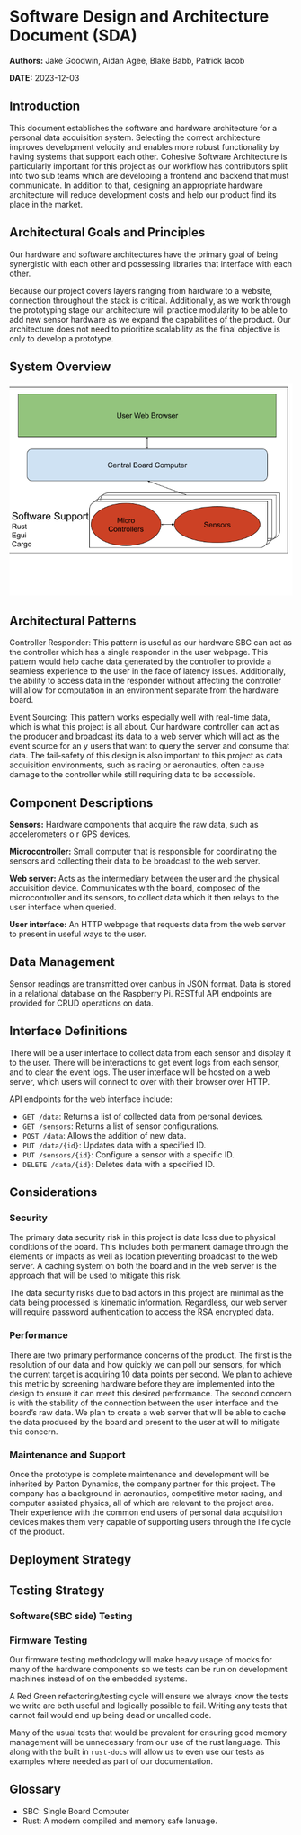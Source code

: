 # Software Design and Architecture Document (SDA)

**Authors:** Jake Goodwin, Aidan Agee, Blake Babb, Patrick Iacob

**DATE:** 2023-12-03

## Introduction

This document establishes the software and hardware architecture for a personal 
data acquisition system. Selecting the correct architecture improves development
velocity and enables more robust functionality by having systems that support 
each other. Cohesive Software Architecture is particularly important for this 
project as our workflow has contributors split into two sub teams which are 
developing a frontend and backend that must communicate. In addition to that, 
designing an appropriate hardware architecture will reduce development costs 
and help our product find its place in the market.

## Architectural Goals and Principles

Our hardware and software architectures have the primary goal of being 
synergistic with each other and possessing libraries that interface with each 
other. 

Because our project covers layers ranging from hardware to a website, 
connection throughout the stack is critical. Additionally, as we work through 
the prototyping stage our architecture will practice modularity to be able to 
add new sensor hardware as we expand the capabilities of the product. Our 
architecture does not need to prioritize scalability as the final objective is 
only to develop a prototype. 

## System Overview

![image](SystemOverview.png)

## Architectural Patterns

Controller Responder: This pattern is useful as our hardware SBC can act as the 
controller which has a single responder in the user webpage. This pattern would 
help cache data generated by the controller to provide a seamless experience to 
the user in the face of latency issues. Additionally, the ability to access data
 in the responder without affecting the controller will allow for computation in
 an environment separate from the hardware board.

Event Sourcing: This pattern works especially well with real-time data, which is 
what this project is all about. Our hardware controller can act as the producer 
and broadcast its data to a web server which will act as the event source for an
y users that want to query the server and consume that data. The fail-safety of 
this design is also important to this project as data acquisition environments, 
such as racing or aeronautics, often cause damage to the controller while still 
requiring data to be accessible.

## Component Descriptions

**Sensors:** Hardware components that acquire the raw data, such as accelerometers o
r GPS devices.

**Microcontroller:** Small computer that is responsible for coordinating the sensors
 and collecting their data to be broadcast to the web server.

**Web server:** Acts as the intermediary between the user and the physical 
acquisition device. Communicates with the board, composed of the 
microcontroller and its 
sensors, to collect data which it then relays to the user interface when 
queried.

**User interface:** An HTTP webpage that requests data from the web server to 
present in useful ways to the user.

## Data Management
Sensor readings are transmitted over canbus in JSON format.
Data is stored in a relational database on the Raspberry Pi.
RESTful API endpoints are provided for CRUD operations on data.


## Interface Definitions

There will be a user interface to collect data from each sensor and display it to the user. There will be interactions to get event logs from each sensor, and to clear the event logs.
The user interface will be hosted on a web server, which users will connect to over with their browser over HTTP. 

API endpoints for the web interface include:

* `GET /data`: Returns a list of collected data from personal devices.  
* `GET /sensors`: Returns a list of sensor configurations.  
* `POST /data`: Allows the addition of new data.  
* `PUT /data/{id}`: Updates data with a specified ID.  
* `PUT /sensors/{id}`: Configure a sensor with a specific ID.  
* `DELETE /data/{id}`: Deletes data with a specified ID.  

## Considerations

### Security

The primary data security risk in this project is data loss due to physical 
conditions of the board. This includes both permanent damage through the 
elements or impacts as well as location preventing broadcast to the web server. 
A caching system on both the board and in the web server is the approach that 
will be used to mitigate this risk.

The data security risks due to bad actors in this project are minimal as the 
data being processed is kinematic information. Regardless, our web server will 
require password authentication to access the RSA encrypted data.


### Performance

There are two primary performance concerns of the product. The first is the
resolution of our data and how quickly we can poll our sensors, for which the 
current target is acquiring 10 data points per second. We plan to achieve this 
metric by screening hardware before they are implemented into the design to 
ensure it can meet this desired performance. The second concern is with the 
stability of the connection between the user interface and the board’s raw data. 
We plan to create a web server that will be able to cache the data produced by 
the board and present to the user at will to mitigate this concern. 

### Maintenance and Support

Once the prototype is complete maintenance and development will be inherited by 
Patton Dynamics, the company partner for this project. The company has a 
background in aeronautics, competitive motor racing, and computer assisted 
physics, all of which are relevant to the project area. Their experience with 
the common end users of personal data acquisition devices makes them very 
capable of supporting users through the life cycle of the product.


## Deployment Strategy

## Testing Strategy

### Software(SBC side) Testing

### Firmware Testing

Our firmware testing methodology will make heavy usage of mocks for many of
the hardware components so we tests can be run on development machines instead
of on the embedded systems.

A Red Green refactoring/testing cycle will ensure we always know the tests we
write are both useful and logically possible to fail. Writing any tests that
cannot fail would end up being dead or uncalled code.

Many of the usual tests that would be prevalent for ensuring good memory
management will be unnecessary from our use of the rust language. This along with
the built in `rust-docs` will allow us to even use our tests as examples where
needed as part of our documentation.


## Glossary

* SBC: Single Board Computer
* Rust: A modern compiled and memory safe lanuage.

